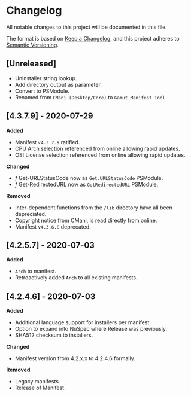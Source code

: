 # Changelog
All notable changes to this project will be documented in this file.

The format is based on [Keep a Changelog](https://keepachangelog.com/en/1.0.0/),
and this project adheres to [Semantic Versioning](https://semver.org/spec/v2.0.0.html).

## [Unreleased]
  - Uninstaller string lookup.
  - Add directory output as parameter.
  - Convert to PSModule.
  - Renamed from `CMani (Desktop/Core)` to `Gamut Manifest Tool`

## [4.3.7.9] - 2020-07-29
**Added**
  - Manifest `v4.3.7.9` ratified.
  - CPU Arch selection referenced from online allowing rapid updates.
  - OSI License selection referenced from online allowing rapid updates.

**Changed**
  - _f_ Get-URLStatusCode now as `Get.URLStatusCode` PSModule.
  - _f_ Get-RedirectedURL now as `GetRedirectedURL` PSModule.

**Removed**
  - Inter-dependent functions from the `/lib` directory have all been depreciated.
  - Copyright notice from CMani, is read directly from online.
  - Manifest `v4.3.6.8` deprecated.

## [4.2.5.7] - 2020-07-03
**Added**
  - `Arch` to manifest.
  - Retroactively added `Arch` to all existing manifests.

## [4.2.4.6] - 2020-07-03
**Added**
  - Additional language support for installers per manifest.
  - Option to expand into NuSpec where Release was previously.
  - SHA512 checksum to installers.

**Changed**
  - Manifest version from 4.2.x.x to 4.2.4.6 formally.

**Removed**
  - Legacy manifests.
  - Release of Manifest.